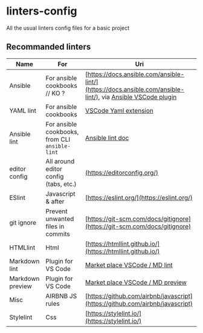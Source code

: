 # linters-config

All the usual linters config files for a basic project

## Recommanded linters

| Name | For | Uri |
|---------------|---------------------------------------|--------------------------------------|
| Ansible | For ansible cookbooks // KO ? | [https://docs.ansible.com/ansible-lint/](https://docs.ansible.com/ansible-lint/), via [Ansible VSCode plugin](https://marketplace.visualstudio.com/items?itemName=vscoss.vscode-ansible) |
| YAML lint | For ansible cookbooks | [VSCode Yaml extension](https://marketplace.visualstudio.com/items?itemName=redhat.vscode-yaml) |
| Ansible lint | For ansible cookbooks, from CLI `ansible-lint` | [Ansible lint doc](https://docs.ansible.com/ansible-lint/) |
| editor config | All around editor config (tabs, etc.) | [(https://editorconfig.org/)](https://editorconfig.org/) |
| ESlint | Javascript & after | [https://eslint.org/](https://eslint.org/) |
| git ignore | Prevent unwanted files in commits |  [https://git-scm.com/docs/gitignore](https://git-scm.com/docs/gitignore) |
| HTMLlint | Html | [https://htmllint.github.io/](https://htmllint.github.io/) |
| Markdown lint | Plugin for VS Code | [Market place VSCode / MD lint](https://marketplace.visualstudio.com/items?itemName=DavidAnson.vscode-markdownlint) |
| Markdown preview | Plugin for VS Code | [Market place VSCode / MD preview](https://marketplace.visualstudio.com/items?itemName=shd101wyy.markdown-preview-enhanced) |
| Misc | AIRBNB JS rules | [https://github.com/airbnb/javascript](https://github.com/airbnb/javascript) |
| Stylelint | Css | [https://stylelint.io/](https://stylelint.io/) |
